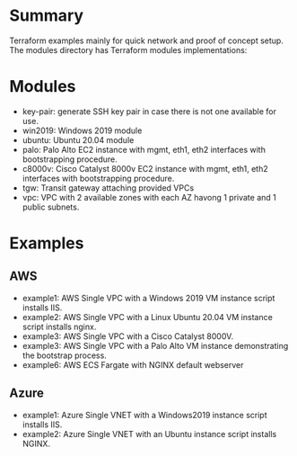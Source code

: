 # Summary
Terraform examples mainly for quick network and proof of concept setup. The modules directory has Terraform modules implementations:

# Modules
- key-pair: generate SSH key pair in case there is not one available for use.
- win2019: Windows 2019 module
- ubuntu: Ubuntu 20.04 module
- palo: Palo Alto EC2 instance with mgmt, eth1, eth2 interfaces with bootstrapping procedure.
- c8000v: Cisco Catalyst 8000v EC2 instance with mgmt, eth1, eth2 interfaces with bootstrapping procedure.
- tgw: Transit gateway attaching provided VPCs
- vpc: VPC with 2 available zones with each AZ havong 1 private and 1 public subnets.

# Examples
## AWS
- example1: AWS Single VPC with a Windows 2019 VM instance script installs IIS.
- example2: AWS Single VPC with a Linux Ubuntu 20.04 VM instance script installs nginx.
- example3: AWS Single VPC with a Cisco Catalyst 8000V.
- example3: AWS Single VPC with a Palo Alto VM instance demonstrating the bootstrap process.
- example6: AWS ECS Fargate with NGINX default webserver

## Azure
- example1: Azure Single  VNET with a Windows2019 instance script installs IIS.
- example2: Azure Single  VNET with an Ubuntu instance script installs NGINX.


